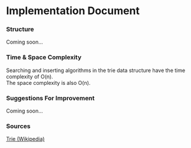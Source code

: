 # Implementation Document
### Structure
Coming soon...

### Time & Space Complexity
Searching and inserting algorithms in the trie data structure have the time complexity of O(n).  
The space complexity is also O(n).

### Suggestions For Improvement
Coming soon...

### Sources
[Trie (Wikipedia)](https://en.wikipedia.org/wiki/Trie)
